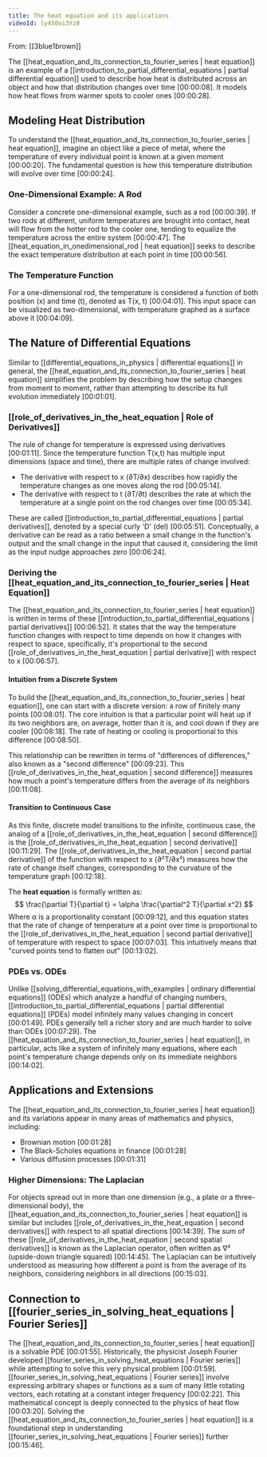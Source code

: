 ```yaml
---
title: The heat equation and its applications
videoId: ly4S0oi3Yz8
---
```


From: [[3blue1brown]] <br/> 

The [[heat_equation_and_its_connection_to_fourier_series | heat equation]] is an example of a [[introduction_to_partial_differential_equations | partial differential equation]] used to describe how heat is distributed across an object and how that distribution changes over time <a class="yt-timestamp" data-t="00:00:08">[00:00:08]</a>. It models how heat flows from warmer spots to cooler ones <a class="yt-timestamp" data-t="00:00:28">[00:00:28]</a>.

## Modeling Heat Distribution
To understand the [[heat_equation_and_its_connection_to_fourier_series | heat equation]], imagine an object like a piece of metal, where the temperature of every individual point is known at a given moment <a class="yt-timestamp" data-t="00:00:20">[00:00:20]</a>. The fundamental question is how this temperature distribution will evolve over time <a class="yt-timestamp" data-t="00:00:24">[00:00:24]</a>.

### One-Dimensional Example: A Rod
Consider a concrete one-dimensional example, such as a rod <a class="yt-timestamp" data-t="00:00:39">[00:00:39]</a>. If two rods at different, uniform temperatures are brought into contact, heat will flow from the hotter rod to the cooler one, tending to equalize the temperature across the entire system <a class="yt-timestamp" data-t="00:00:47">[00:00:47]</a>. The [[heat_equation_in_onedimensional_rod | heat equation]] seeks to describe the exact temperature distribution at each point in time <a class="yt-timestamp" data-t="00:00:56">[00:00:56]</a>.

### The Temperature Function
For a one-dimensional rod, the temperature is considered a function of both position (x) and time (t), denoted as T(x, t) <a class="yt-timestamp" data-t="00:04:01">[00:04:01]</a>. This input space can be visualized as two-dimensional, with temperature graphed as a surface above it <a class="yt-timestamp" data-t="00:04:09">[00:04:09]</a>.

## The Nature of Differential Equations
Similar to [[differential_equations_in_physics | differential equations]] in general, the [[heat_equation_and_its_connection_to_fourier_series | heat equation]] simplifies the problem by describing how the setup changes from moment to moment, rather than attempting to describe its full evolution immediately <a class="yt-timestamp" data-t="00:01:01">[00:01:01]</a>.

### [[role_of_derivatives_in_the_heat_equation | Role of Derivatives]]
The rule of change for temperature is expressed using derivatives <a class="yt-timestamp" data-t="00:01:11">[00:01:11]</a>. Since the temperature function T(x,t) has multiple input dimensions (space and time), there are multiple rates of change involved:
*   The derivative with respect to x (∂T/∂x) describes how rapidly the temperature changes as one moves along the rod <a class="yt-timestamp" data-t="00:05:14">[00:05:14]</a>.
*   The derivative with respect to t (∂T/∂t) describes the rate at which the temperature at a single point on the rod changes over time <a class="yt-timestamp" data-t="00:05:34">[00:05:34]</a>.

These are called [[introduction_to_partial_differential_equations | partial derivatives]], denoted by a special curly 'D' (del) <a class="yt-timestamp" data-t="00:05:51">[00:05:51]</a>. Conceptually, a derivative can be read as a ratio between a small change in the function's output and the small change in the input that caused it, considering the limit as the input nudge approaches zero <a class="yt-timestamp" data-t="00:06:24">[00:06:24]</a>.

### Deriving the [[heat_equation_and_its_connection_to_fourier_series | Heat Equation]]
The [[heat_equation_and_its_connection_to_fourier_series | heat equation]] is written in terms of these [[introduction_to_partial_differential_equations | partial derivatives]] <a class="yt-timestamp" data-t="00:06:52">[00:06:52]</a>. It states that the way the temperature function changes with respect to time depends on how it changes with respect to space, specifically, it's proportional to the second [[role_of_derivatives_in_the_heat_equation | partial derivative]] with respect to x <a class="yt-timestamp" data-t="00:06:57">[00:06:57]</a>.

#### Intuition from a Discrete System
To build the [[heat_equation_and_its_connection_to_fourier_series | heat equation]], one can start with a discrete version: a row of finitely many points <a class="yt-timestamp" data-t="00:08:01">[00:08:01]</a>.
The core intuition is that a particular point will heat up if its two neighbors are, on average, hotter than it is, and cool down if they are cooler <a class="yt-timestamp" data-t="00:08:18">[00:08:18]</a>. The rate of heating or cooling is proportional to this difference <a class="yt-timestamp" data-t="00:08:50">[00:08:50]</a>.

This relationship can be rewritten in terms of "differences of differences," also known as a "second difference" <a class="yt-timestamp" data-t="00:09:23">[00:09:23]</a>. This [[role_of_derivatives_in_the_heat_equation | second difference]] measures how much a point's temperature differs from the average of its neighbors <a class="yt-timestamp" data-t="00:11:08">[00:11:08]</a>.

#### Transition to Continuous Case
As this finite, discrete model transitions to the infinite, continuous case, the analog of a [[role_of_derivatives_in_the_heat_equation | second difference]] is the [[role_of_derivatives_in_the_heat_equation | second derivative]] <a class="yt-timestamp" data-t="00:11:29">[00:11:29]</a>. The [[role_of_derivatives_in_the_heat_equation | second partial derivative]] of the function with respect to x (∂²T/∂x²) measures how the rate of change itself changes, corresponding to the curvature of the temperature graph <a class="yt-timestamp" data-t="00:12:18">[00:12:18]</a>.

The **heat equation** is formally written as:
$$ \frac{\partial T}{\partial t} = \alpha \frac{\partial^2 T}{\partial x^2} $$
Where α is a proportionality constant <a class="yt-timestamp" data-t="00:09:12">[00:09:12]</a>, and this equation states that the rate of change of temperature at a point over time is proportional to the [[role_of_derivatives_in_the_heat_equation | second partial derivative]] of temperature with respect to space <a class="yt-timestamp" data-t="00:07:03">[00:07:03]</a>. This intuitively means that "curved points tend to flatten out" <a class="yt-timestamp" data-t="00:13:02">[00:13:02]</a>.

### PDEs vs. ODEs
Unlike [[solving_differential_equations_with_examples | ordinary differential equations]] (ODEs) which analyze a handful of changing numbers, [[introduction_to_partial_differential_equations | partial differential equations]] (PDEs) model infinitely many values changing in concert <a class="yt-timestamp" data-t="00:01:49">[00:01:49]</a>. PDEs generally tell a richer story and are much harder to solve than ODEs <a class="yt-timestamp" data-t="00:07:29">[00:07:29]</a>. The [[heat_equation_and_its_connection_to_fourier_series | heat equation]], in particular, acts like a system of infinitely many equations, where each point's temperature change depends only on its immediate neighbors <a class="yt-timestamp" data-t="00:14:02">[00:14:02]</a>.

## Applications and Extensions
The [[heat_equation_and_its_connection_to_fourier_series | heat equation]] and its variations appear in many areas of mathematics and physics, including:
*   Brownian motion <a class="yt-timestamp" data-t="00:01:28">[00:01:28]</a>
*   The Black-Scholes equations in finance <a class="yt-timestamp" data-t="00:01:28">[00:01:28]</a>
*   Various diffusion processes <a class="yt-timestamp" data-t="00:01:31">[00:01:31]</a>

### Higher Dimensions: The Laplacian
For objects spread out in more than one dimension (e.g., a plate or a three-dimensional body), the [[heat_equation_and_its_connection_to_fourier_series | heat equation]] is similar but includes [[role_of_derivatives_in_the_heat_equation | second derivatives]] with respect to all spatial directions <a class="yt-timestamp" data-t="00:14:39">[00:14:39]</a>. The sum of these [[role_of_derivatives_in_the_heat_equation | second spatial derivatives]] is known as the Laplacian operator, often written as ∇² (upside-down triangle squared) <a class="yt-timestamp" data-t="00:14:45">[00:14:45]</a>. The Laplacian can be intuitively understood as measuring how different a point is from the average of its neighbors, considering neighbors in all directions <a class="yt-timestamp" data-t="00:15:03">[00:15:03]</a>.

## Connection to [[fourier_series_in_solving_heat_equations | Fourier Series]]
The [[heat_equation_and_its_connection_to_fourier_series | heat equation]] is a solvable PDE <a class="yt-timestamp" data-t="00:01:55">[00:01:55]</a>. Historically, the physicist Joseph Fourier developed [[fourier_series_in_solving_heat_equations | Fourier series]] while attempting to solve this very physical problem <a class="yt-timestamp" data-t="00:01:59">[00:01:59]</a>. [[fourier_series_in_solving_heat_equations | Fourier series]] involve expressing arbitrary shapes or functions as a sum of many little rotating vectors, each rotating at a constant integer frequency <a class="yt-timestamp" data-t="00:02:22">[00:02:22]</a>. This mathematical concept is deeply connected to the physics of heat flow <a class="yt-timestamp" data-t="00:03:20">[00:03:20]</a>. Solving the [[heat_equation_and_its_connection_to_fourier_series | heat equation]] is a foundational step in understanding [[fourier_series_in_solving_heat_equations | Fourier series]] further <a class="yt-timestamp" data-t="00:15:46">[00:15:46]</a>.